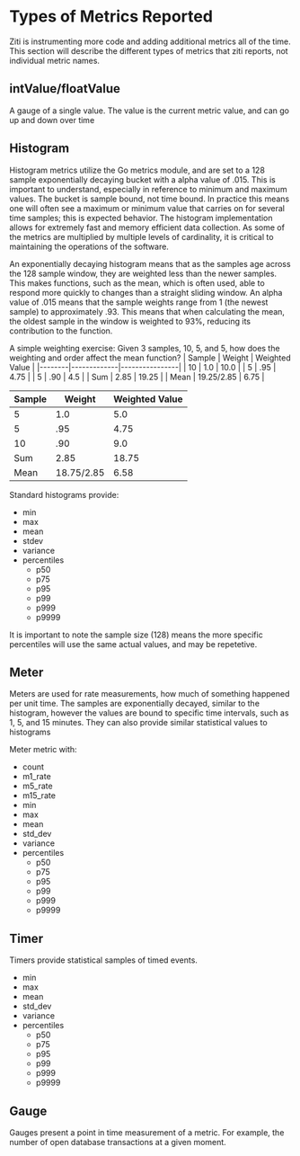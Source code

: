 # Types of Metrics Reported
Ziti is instrumenting more code and adding additional metrics all of the time. This section will describe the different types of metrics that ziti reports, not individual metric names.

## intValue/floatValue
A gauge of a single value.  The value is the current metric value, and can go up and down over time

## Histogram
  Histogram metrics utilize the Go metrics module, and are set to a 128 sample exponentially decaying bucket with a alpha value of .015.  This is important to understand, especially in reference to minimum and maximum values.  The bucket is sample bound, not time bound.  In practice this means one will often see a maximum or minimum value that carries on for several time samples; this is expected behavior.  The histogram implementation allows for extremely fast and memory efficient data collection.  As some of the metrics are multiplied by multiple levels of cardinality, it is critical to maintaining the operations of the software.
  
  An exponentially decaying histogram means that as the samples age across the 128 sample window, they are weighted less than the newer samples.  This makes functions, such as the mean, which is often used, able to respond more quickly to changes than a straight sliding window.  An alpha value of .015 means that the sample weights range from 1 (the newest sample) to approximately .93.  This means that when calculating the mean, the oldest sample in the window is weighted to 93%, reducing its contribution to the function.

  A simple weighting exercise:
    Given 3 samples, 10, 5, and 5, how does the weighting and order affect the mean function?
   | Sample	| Weight | Weighted Value |
   |--------|-------------|----------------|
   | 10 | 1.0 |	10.0 |
   | 5	| .95	| 4.75 |
   | 5	| .90	| 4.5 |
   | Sum	| 2.85 | 19.25 |
   | Mean	| 19.25/2.85 | 6.75 |

   | Sample	| Weight | Weighted Value |
   |--------|-------------|----------------|
   | 5 | 1.0 | 5.0 |
   | 5 | .95 | 4.75 |
   | 10 | .90 | 9.0 |
   | Sum | 2.85 | 18.75 |
   | Mean | 18.75/2.85 | 6.58 |

		


Standard histograms provide:
* min
* max
* mean
* stdev
* variance
* percentiles
  * p50
  * p75
  * p95
  * p99
  * p999
  * p9999

It is important to note the sample size (128) means the more specific percentiles will use the same actual values, and may be repetetive.

## Meter
Meters are used for rate measurements, how much of something happened per unit time.  The samples are exponentially decayed, similar to the histogram, however the values are bound to specific time intervals, such as 1, 5, and 15 minutes.  They can also provide similar statistical values to histograms

Meter metric with:
* count
* m1_rate
* m5_rate
* m15_rate
* min
* max
* mean
* std_dev
* variance
* percentiles
  * p50
  * p75
  * p95
  * p99
  * p999
  * p9999

## Timer
Timers provide statistical samples of timed events. 

* min
* max
* mean
* std_dev
* variance
* percentiles
  * p50
  * p75
  * p95
  * p99
  * p999
  * p9999

## Gauge
Gauges present a point in time measurement of a metric.  For example, the number of open database transactions at a given moment.